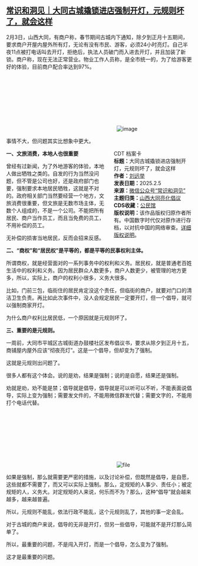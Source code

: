 <!--1738774999000-->
[常识和洞见｜大同古城撬锁进店强制开灯，元规则坏了，就会这样](https://chinadigitaltimes.net/chinese/715607.html)
------

<p>2月3日，山西大同，有商户称，春节期间古城内下通知，除夕到正月十五期间，要求商户开屋内屋外所有灯，无论有没有市民、游客，必须24小时亮灯。自己半夜11点被打电话叫去开灯，拒绝后，执法人员破门而入进去开灯，并且加装了新锁。商户称，现在无法正常营业。物业工作人员称，是全市统一的，为了给游客更好的体验，目前商户配合率达到97%。</p><p><img decoding="async" src="data:image/svg+xml,%3Csvg%20xmlns='http://www.w3.org/2000/svg'%20viewBox='0%200%200%200'%3E%3C/svg%3E" alt="image" data-lazy-src="https://chinadigitaltimes.net/chinese/files/2025/02/post-715607-67a399d720734."><noscript><img decoding="async" src="https://chinadigitaltimes.net/chinese/files/2025/02/post-715607-67a399d720734." alt="image"></noscript></p><p>事情不大，但问题其实比想象中更大。</p><div style="width:42%;float:right;padding-left:20px;"><div class="su-spoiler su-spoiler-style-fancy su-spoiler-icon-chevron-circle" data-scroll-offset="0" data-anchor-in-url="no"><div class="su-spoiler-title" tabindex="0" role="button"><span class="su-spoiler-icon"></span>CDT 档案卡</div><div class="su-spoiler-content su-u-clearfix su-u-trim"><strong>标题：</strong>大同古城撬锁进店强制开灯，元规则坏了，就会这样<br><strong>作者：</strong><a href="https://chinadigitaltimes.net/space/常识和洞见" target="_blank">刘远举</a><br><strong>发表日期：</strong>2025.2.5<br><strong>来源：</strong><a href="https://web.archive.org/web/*/https://mp.weixin.qq.com/s/o9_RVMjTtbxVPKWiiLuIhw" target="_blank">微信公众号“常识和洞见”</a><br><strong>主题归类：</strong><a href="https://chinadigitaltimes.net/space/山西大同亮化倡议" target="_blank">山西大同亮化倡议</a><br><strong>CDS收藏：</strong><a href="https://chinadigitaltimes.net/space/%E5%85%AC%E6%B0%91%E9%A6%86" target="_blank" rel="noopener">公民馆</a><br><strong>版权说明：</strong>该作品版权归原作者所有。中国数字时代仅对原作进行存档，以对抗中国的网络审查。<a href="https://chinadigitaltimes.net/chinese/copyright">详细版权说明</a>。</div></div></div><p><strong>一、文旅消费，本地人也很重要</strong></p><p>曾经有过新闻，为了外地游客的体验，本地人做出牺牲之类的。自发的行为当然没问题，但不管是公司也好，还是政府部门也要，强制要求本地居民牺牲，这就是不对的。政府相关部门当然要经营一个地方，文旅消费很重要，但文旅是无数市场主体，无数个人组成的，不是一个公司。不能把所有居民、商户当作员工，而且当免费的员工，不用补偿的员工。</p><p>无补偿的损害当地居民，反而会招来反感。</p><p><strong>二、“商权”和“居民权”是平等的，都是平等的民事权利主体。</strong></p><p>所谓商权，就是经营面对的一系列事务中的权利和义务。居民权，就是普通老百姓生活中的权利和义务。因为居民群众人数更多，商户人数更少，被管理的地方更多，所以，实际上，商户的权利小很多，义务大很多。</p><p>比如，门前三包，临街住的居民肯定没这个责任，但临街的商户，就要对门口的清洁卫生负责。再比如此次事件中，没人会规定居民一定要开灯，但一个倡导，就可以强制商家开灯。</p><p>为什么商户权利比居民低，一个原因就是元规则坏了。</p><p><strong>三、重要的是元规则。</strong></p><p>一周前，大同市平城区古城街道办鼓楼社区发布倡议书，要求从除夕到正月十五，商铺屋内屋外应该“彻夜亮灯”。这是一个倡导，但却变为了强制。</p><p>这就是元规则出问题了。</p><p>很多人都有这个体会。说的是劝，结果是强制；说的是自愿，结果还是强制。</p><p>劝就是劝，劝不能是禁；倡导就是倡导，倡导就是可以听可以不听，不能表面说倡导，实际上变为强制；需要发文件的，不能用微信群发代替；需要文字的，不能用打个电话代替。</p><p><img decoding="async" src="data:image/svg+xml,%3Csvg%20xmlns='http://www.w3.org/2000/svg'%20viewBox='0%200%200%200'%3E%3C/svg%3E" alt="file" data-lazy-src="https://chinadigitaltimes.net/chinese/files/2025/02/image-1738774898894.png"><noscript><img decoding="async" src="https://chinadigitaltimes.net/chinese/files/2025/02/image-1738774898894.png" alt="file"></noscript></p><p>如果是强制，那么就需要更严密的措施，以及讨论补偿，但既然是倡导，是自愿，这些就都不需要了，而又可以实际上强制。那么，定规矩的人事少、责任小；被定规矩的人，义务大。对定规矩的人来说，何乐而不为？那么，这种“倡导”就会越来越多，越来越普遍。</p><p>所以，元规则不能乱，依法行政不能乱，这个元规则乱了，其他的事一定会乱。</p><p>对于古城的商户来说，倡导的无非是开灯，但另一些倡导，可能就不是开灯那么简单了。</p><p>所以，最重要的问题，不是闯入开灯，而是一个倡导，怎么变为了强制。</p><p>这才是最重要的问题。</p><div class="addtoany_share_save_container addtoany_content addtoany_content_bottom"><div class="a2a_kit a2a_kit_size_32 addtoany_list" data-a2a-url="https://chinadigitaltimes.net/chinese/715607.html" data-a2a-title="常识和洞见｜大同古城撬锁进店强制开灯，元规则坏了，就会这样"><a class="a2a_button_facebook" href="https://www.addtoany.com/add_to/facebook?linkurl=https%3A%2F%2Fchinadigitaltimes.net%2Fchinese%2F715607.html&amp;linkname=%E5%B8%B8%E8%AF%86%E5%92%8C%E6%B4%9E%E8%A7%81%EF%BD%9C%E5%A4%A7%E5%90%8C%E5%8F%A4%E5%9F%8E%E6%92%AC%E9%94%81%E8%BF%9B%E5%BA%97%E5%BC%BA%E5%88%B6%E5%BC%80%E7%81%AF%EF%BC%8C%E5%85%83%E8%A7%84%E5%88%99%E5%9D%8F%E4%BA%86%EF%BC%8C%E5%B0%B1%E4%BC%9A%E8%BF%99%E6%A0%B7" title="Facebook" rel="nofollow noopener" target="_blank"></a><a class="a2a_button_twitter" href="https://www.addtoany.com/add_to/twitter?linkurl=https%3A%2F%2Fchinadigitaltimes.net%2Fchinese%2F715607.html&amp;linkname=%E5%B8%B8%E8%AF%86%E5%92%8C%E6%B4%9E%E8%A7%81%EF%BD%9C%E5%A4%A7%E5%90%8C%E5%8F%A4%E5%9F%8E%E6%92%AC%E9%94%81%E8%BF%9B%E5%BA%97%E5%BC%BA%E5%88%B6%E5%BC%80%E7%81%AF%EF%BC%8C%E5%85%83%E8%A7%84%E5%88%99%E5%9D%8F%E4%BA%86%EF%BC%8C%E5%B0%B1%E4%BC%9A%E8%BF%99%E6%A0%B7" title="Twitter" rel="nofollow noopener" target="_blank"></a><a class="a2a_button_telegram" href="https://www.addtoany.com/add_to/telegram?linkurl=https%3A%2F%2Fchinadigitaltimes.net%2Fchinese%2F715607.html&amp;linkname=%E5%B8%B8%E8%AF%86%E5%92%8C%E6%B4%9E%E8%A7%81%EF%BD%9C%E5%A4%A7%E5%90%8C%E5%8F%A4%E5%9F%8E%E6%92%AC%E9%94%81%E8%BF%9B%E5%BA%97%E5%BC%BA%E5%88%B6%E5%BC%80%E7%81%AF%EF%BC%8C%E5%85%83%E8%A7%84%E5%88%99%E5%9D%8F%E4%BA%86%EF%BC%8C%E5%B0%B1%E4%BC%9A%E8%BF%99%E6%A0%B7" title="Telegram" rel="nofollow noopener" target="_blank"></a><a class="a2a_button_reddit" href="https://www.addtoany.com/add_to/reddit?linkurl=https%3A%2F%2Fchinadigitaltimes.net%2Fchinese%2F715607.html&amp;linkname=%E5%B8%B8%E8%AF%86%E5%92%8C%E6%B4%9E%E8%A7%81%EF%BD%9C%E5%A4%A7%E5%90%8C%E5%8F%A4%E5%9F%8E%E6%92%AC%E9%94%81%E8%BF%9B%E5%BA%97%E5%BC%BA%E5%88%B6%E5%BC%80%E7%81%AF%EF%BC%8C%E5%85%83%E8%A7%84%E5%88%99%E5%9D%8F%E4%BA%86%EF%BC%8C%E5%B0%B1%E4%BC%9A%E8%BF%99%E6%A0%B7" title="Reddit" rel="nofollow noopener" target="_blank"></a><a class="a2a_button_whatsapp" href="https://www.addtoany.com/add_to/whatsapp?linkurl=https%3A%2F%2Fchinadigitaltimes.net%2Fchinese%2F715607.html&amp;linkname=%E5%B8%B8%E8%AF%86%E5%92%8C%E6%B4%9E%E8%A7%81%EF%BD%9C%E5%A4%A7%E5%90%8C%E5%8F%A4%E5%9F%8E%E6%92%AC%E9%94%81%E8%BF%9B%E5%BA%97%E5%BC%BA%E5%88%B6%E5%BC%80%E7%81%AF%EF%BC%8C%E5%85%83%E8%A7%84%E5%88%99%E5%9D%8F%E4%BA%86%EF%BC%8C%E5%B0%B1%E4%BC%9A%E8%BF%99%E6%A0%B7" title="WhatsApp" rel="nofollow noopener" target="_blank"></a><a class="a2a_button_email" href="https://www.addtoany.com/add_to/email?linkurl=https%3A%2F%2Fchinadigitaltimes.net%2Fchinese%2F715607.html&amp;linkname=%E5%B8%B8%E8%AF%86%E5%92%8C%E6%B4%9E%E8%A7%81%EF%BD%9C%E5%A4%A7%E5%90%8C%E5%8F%A4%E5%9F%8E%E6%92%AC%E9%94%81%E8%BF%9B%E5%BA%97%E5%BC%BA%E5%88%B6%E5%BC%80%E7%81%AF%EF%BC%8C%E5%85%83%E8%A7%84%E5%88%99%E5%9D%8F%E4%BA%86%EF%BC%8C%E5%B0%B1%E4%BC%9A%E8%BF%99%E6%A0%B7" title="Email" rel="nofollow noopener" target="_blank"></a><a class="a2a_button_copy_link" href="https://www.addtoany.com/add_to/copy_link?linkurl=https%3A%2F%2Fchinadigitaltimes.net%2Fchinese%2F715607.html&amp;linkname=%E5%B8%B8%E8%AF%86%E5%92%8C%E6%B4%9E%E8%A7%81%EF%BD%9C%E5%A4%A7%E5%90%8C%E5%8F%A4%E5%9F%8E%E6%92%AC%E9%94%81%E8%BF%9B%E5%BA%97%E5%BC%BA%E5%88%B6%E5%BC%80%E7%81%AF%EF%BC%8C%E5%85%83%E8%A7%84%E5%88%99%E5%9D%8F%E4%BA%86%EF%BC%8C%E5%B0%B1%E4%BC%9A%E8%BF%99%E6%A0%B7" title="Copy Link" rel="nofollow noopener" target="_blank"></a><a class="a2a_dd addtoany_share_save addtoany_share" href="https://www.addtoany.com/share"></a></div></div>
